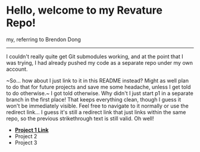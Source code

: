 # Hello, welcome to my Revature Repo!
my, referring to Brendon Dong
<hr>

I couldn't really quite get Git submodules working, and at the point that I was trying, I had already pushed my code as a separate repo under my own account.

~So... how about I just link to it in this README instead? Might as well plan to do that for future projects and save me some headache, unless I get told to do otherwise.~
I got told otherwise. Why didn't I just start p1 in a separate branch in the first place! That keeps everything clean, though I guess it won't be immediately visible.
Feel free to navigate to it normally or use the redirect link... I guess it's still a redirect link that just links within the same repo, so the previous strikethrough text is still valid. Oh well!

- **[Project 1 Link](https://github.com/Training-241209/brendon_dong/tree/p1/p1_bdong_ers)**
- Project 2
- Project 3
